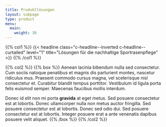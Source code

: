 ```yaml
---
title: Produktlösungen
layout: subpage
type: product
menu:
  main:
    weight: 30
---
```

{{% col1 %}}
{{< headline class="c-headline--inverted c-headline--curtailed" level="1" title="Lösungen für die nachhaltige Sportrasenpflege" >}}
{{% /col1 %}}

{{% col2 %}}
{{% box %}}
Aenean lacinia bibendum nulla sed consectetur. Cum sociis natoque penatibus et magnis dis parturient montes, nascetur ridiculus mus. Praesent commodo cursus magna, vel scelerisque nisl consectetur et. Curabitur blandit tempus porttitor. Vestibulum id ligula porta felis euismod semper. Maecenas faucibus mollis interdum.

Donec id elit non mi porta **gravida** at eget metus. Sed posuere consectetur est at lobortis. Donec ullamcorper nulla non metus auctor fringilla. Sed posuere consectetur est at lobortis. Donec sed odio dui. Sed posuere consectetur est at lobortis. Integer posuere erat a ante venenatis dapibus posuere velit aliquet.
{{% /box %}}
{{% /col2 %}}

